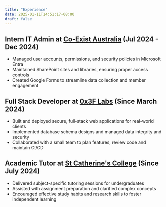 ```yaml
---
title: "Experience"
date: 2025-01-11T14:51:17+08:00
draft: false
---
```


## Intern IT Admin at [Co-Exist Australia](https://coexistaus.org/) (Jul 2024 - Dec 2024)
- Managed user accounts, permissions, and security policies in Microsoft Entra
- Maintained SharePoint sites and libraries, ensuring proper access controls
- Created Google Forms to streamline data collection and member engagement

## Full Stack Developer at [0x3F Labs](https://www.linkedin.com/company/0x3f-labs/posts/?feedView=all) (Since March 2024)
- Built and deployed secure, full-stack web applications for real-world clients
- Implemented database schema designs and managed data integrity and security
- Collaborated with a small team to plan features, review code and maintain CI/CD


## Academic Tutor at [St Catherine's College](https://stcatherines.uwa.edu.au/future-residents/academic-excellence) (Since July 2024)
- Delivered subject-specific tutoring sessions for undergraduates
- Assisted with assignment preparation and clarified complex concepts
- Encouraged effective study habits and research skills to foster independent learning
